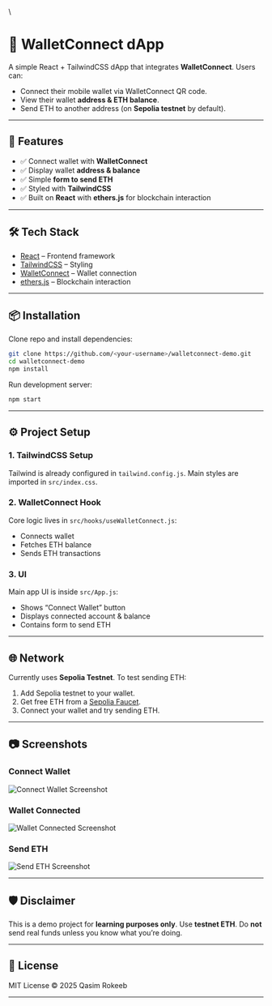\

# 🔗 WalletConnect dApp

A simple React + TailwindCSS dApp that integrates **WalletConnect**.
Users can:

* Connect their mobile wallet via WalletConnect QR code.
* View their wallet **address & ETH balance**.
* Send ETH to another address (on **Sepolia testnet** by default).

---

## 🚀 Features

* ✅ Connect wallet with **WalletConnect**
* ✅ Display wallet **address & balance**
* ✅ Simple **form to send ETH**
* ✅ Styled with **TailwindCSS**
* ✅ Built on **React** with **ethers.js** for blockchain interaction

---

## 🛠️ Tech Stack

* [React](https://react.dev/) – Frontend framework
* [TailwindCSS](https://tailwindcss.com/) – Styling
* [WalletConnect](https://walletconnect.com/) – Wallet connection
* [ethers.js](https://docs.ethers.org/) – Blockchain interaction

---

## 📦 Installation

Clone repo and install dependencies:

```bash
git clone https://github.com/<your-username>/walletconnect-demo.git
cd walletconnect-demo
npm install
```

Run development server:

```bash
npm start
```

---

## ⚙️ Project Setup

### 1. TailwindCSS Setup

Tailwind is already configured in `tailwind.config.js`.
Main styles are imported in `src/index.css`.

### 2. WalletConnect Hook

Core logic lives in `src/hooks/useWalletConnect.js`:

* Connects wallet
* Fetches ETH balance
* Sends ETH transactions

### 3. UI

Main app UI is inside `src/App.js`:

* Shows “Connect Wallet” button
* Displays connected account & balance
* Contains form to send ETH

---

## 🌐 Network

Currently uses **Sepolia Testnet**.
To test sending ETH:

1. Add Sepolia testnet to your wallet.
2. Get free ETH from a [Sepolia Faucet](https://sepoliafaucet.com/).
3. Connect your wallet and try sending ETH.

---

## 📷 Screenshots

### Connect Wallet

![Connect Wallet Screenshot](./screenshots/connect-wallet.png)

### Wallet Connected

![Wallet Connected Screenshot](./screenshots/wallet-connected.png)

### Send ETH

![Send ETH Screenshot](./screenshots/send-eth.png)

---

## 🛡️ Disclaimer

This is a demo project for **learning purposes only**.
Use **testnet ETH**. Do **not** send real funds unless you know what you’re doing.

---

## 📜 License

MIT License © 2025 Qasim Rokeeb

---

